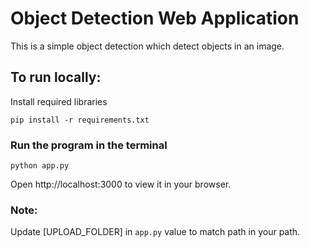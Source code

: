 # Object Detection Web Application
This is a simple object detection which detect objects in an image.

## To run locally:

Install required libraries

```
pip install -r requirements.txt
```

### Run the program in the terminal

```
python app.py
```

Open http://localhost:3000 to view it in your browser.

### Note:

Update [UPLOAD_FOLDER] in `app.py` value to match path in your path.